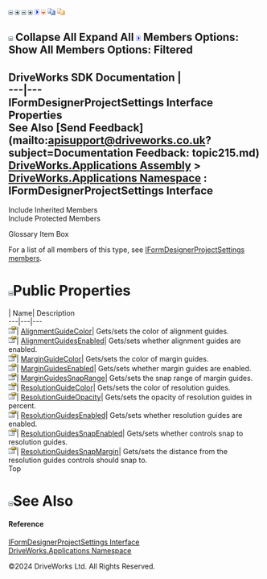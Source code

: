 ![](dotnetimages/collapse.gif) ![](dotnetimages/expand.gif) ![](dotnetimages/collapse.gif) ![](dotnetimages/expand.gif) ![](dotnetimages/drpdown.gif) ![](dotnetimages/drpdown_orange.gif) ![](dotnetimages/copycode.gif) ![](dotnetimages/copycodeHighlight.gif)

![](dotnetimages/collapse.gif) Collapse All Expand All ![](dotnetimages/drpdown.gif) Members Options: Show All  Members Options: Filtered   
---  
DriveWorks SDK Documentation  |   
---|---  
IFormDesignerProjectSettings Interface Properties   
See Also [Send Feedback](mailto:apisupport@driveworks.co.uk?subject=Documentation Feedback: topic215.md)  
[DriveWorks.Applications Assembly](topic13.md) > [DriveWorks.Applications Namespace](topic16.md) : IFormDesignerProjectSettings Interface  
---  
  
Include Inherited Members    
Include Protected Members    


Glossary Item Box

For a list of all members of this type, see [IFormDesignerProjectSettings members](topic216.md).

# ![](dotnetimages/collapse.gif)Public Properties

| Name| Description  
---|---|---  
![ Property](dotnetimages/Property.gif)| [AlignmentGuideColor](topic221.md)| Gets/sets the color of alignment guides.   
![ Property](dotnetimages/Property.gif)| [AlignmentGuidesEnabled](topic222.md)| Gets/sets whether alignment guides are enabled.   
![ Property](dotnetimages/Property.gif)| [MarginGuideColor](topic223.md)| Gets/sets the color of margin guides.   
![ Property](dotnetimages/Property.gif)| [MarginGuidesEnabled](topic224.md)| Gets/sets whether margin guides are enabled.   
![ Property](dotnetimages/Property.gif)| [MarginGuidesSnapRange](topic225.md)| Gets/sets the snap range of margin guides.   
![ Property](dotnetimages/Property.gif)| [ResolutionGuideColor](topic226.md)| Gets/sets the color of resolution guides.   
![ Property](dotnetimages/Property.gif)| [ResolutionGuideOpacity](topic227.md)| Gets/sets the opacity of resolution guides in percent.   
![ Property](dotnetimages/Property.gif)| [ResolutionGuidesEnabled](topic228.md)| Gets/sets whether resolution guides are enabled.   
![ Property](dotnetimages/Property.gif)| [ResolutionGuidesSnapEnabled](topic229.md)| Gets/sets whether controls snap to resolution guides.   
![ Property](dotnetimages/Property.gif)| [ResolutionGuidesSnapMargin](topic230.md)| Gets/sets the distance from the resolution guides controls should snap to.   
Top

# ![](dotnetimages/collapse.gif)See Also

#### Reference

[IFormDesignerProjectSettings Interface](topic215.md)   
[DriveWorks.Applications Namespace](topic16.md)

©2024 DriveWorks Ltd. All Rights Reserved.
